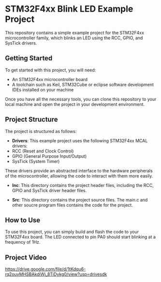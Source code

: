 # STM32F4xx Blink LED Example Project

This repository contains a simple example project for the STM32F4xx microcontroller family,
 which blinks an LED using the RCC, GPIO, and SysTick drivers.

## Getting Started

To get started with this project, you will need:

- An STM32F4xx microcontroller board
- A toolchain such as Keil, STM32Cube or eclipse software development IDEs installed on your machine

Once you have all the necessary tools, you can clone this repository to your local machine and open the project in your development environment.

## Project Structure

The project is structured as follows:

- **Drivers**: This example project uses the following STM32F4xx MCAL drivers:
- RCC (Reset and Clock Control)
- GPIO (General Purpose Input/Output)
- SysTick (System Timer) 

These drivers provide an abstracted interface to the hardware peripherals of the microcontroller, allowing the code to interact with them more easily.

- **Inc**: This directory contains the project header files, including the RCC, GPIO and SysTick driver header files.

- **Src**: This directory contains the project source files. The main.c and other soucre program files contains the code for the project.

## How to Use

To use this project, you can simply build and flash the code to your STM32F4xx board. The LED connected to pin PA0 should start blinking at a frequency of 1Hz.
## Project Video
https://drive.google.com/file/d/1tKdqu6-rq2ouyMHSBAkdiWj_8TiDykg0/view?usp=drivesdk
